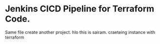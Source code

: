 # Jenkins CICD Pipeline for Terraform Code.
Same file create another project. 
hlo  this is sairam.
craeteing instance with terraform 
